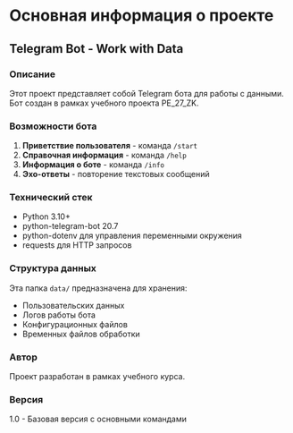 # Основная информация о проекте

## Telegram Bot - Work with Data

### Описание
Этот проект представляет собой Telegram бота для работы с данными. Бот создан в рамках учебного проекта РЕ_27_ZK.

### Возможности бота
1. **Приветствие пользователя** - команда `/start`
2. **Справочная информация** - команда `/help`
3. **Информация о боте** - команда `/info`
4. **Эхо-ответы** - повторение текстовых сообщений

### Технический стек
- Python 3.10+
- python-telegram-bot 20.7
- python-dotenv для управления переменными окружения
- requests для HTTP запросов

### Структура данных
Эта папка `data/` предназначена для хранения:
- Пользовательских данных
- Логов работы бота
- Конфигурационных файлов
- Временных файлов обработки

### Автор
Проект разработан в рамках учебного курса.

### Версия
1.0 - Базовая версия с основными командами
